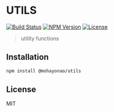 # UTILS
[![Build Status](http://img.shields.io/travis/mohayonao/utils.svg?style=flat-square)](https://travis-ci.org/mohayonao/utils)
[![NPM Version](http://img.shields.io/npm/v/@mohayonao/utils.svg?style=flat-square)](https://www.npmjs.org/package/@mohayonao/utils)
[![License](http://img.shields.io/badge/license-MIT-brightgreen.svg?style=flat-square)](http://mohayonao.mit-license.org/)

> utility functions

## Installation

```sh
npm install @mohayonao/utils
```

## License

MIT
